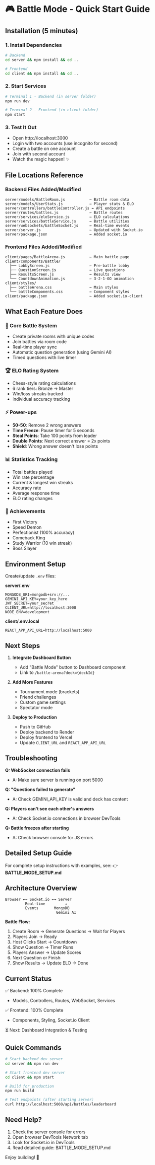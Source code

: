 # 🎮 Battle Mode - Quick Start Guide

## Installation (5 minutes)

### 1. Install Dependencies

```bash
# Backend
cd server && npm install && cd ..

# Frontend
cd client && npm install && cd ..
```

### 2. Start Services

```bash
# Terminal 1 - Backend (in server folder)
npm run dev

# Terminal 2 - Frontend (in client folder)
npm start
```

### 3. Test It Out

- Open http://localhost:3000
- Login with two accounts (use incognito for second)
- Create a battle on one account
- Join with second account
- Watch the magic happen! ✨

## File Locations Reference

### Backend Files Added/Modified

```
server/models/BattleRoom.js           ← Battle room data
server/models/UserStats.js            ← Player stats & ELO
server/controllers/battleController.js ← API endpoints
server/routes/battles.js              ← Battle routes
server/services/eloService.js         ← ELO calculations
server/services/battleService.js      ← Battle utilities
server/websockets/battleSocket.js     ← Real-time events
server/server.js                      ← Updated with Socket.io
server/package.json                   ← Added socket.io
```

### Frontend Files Added/Modified

```
client/pages/BattleArena.js           ← Main battle page
client/components/Battle/
  ├── LobbyScreen.js                  ← Pre-battle lobby
  ├── QuestionScreen.js               ← Live questions
  ├── ResultsScreen.js                ← Results view
  └── CountdownAnimation.js           ← 3-2-1-GO animation
client/styles/
  ├── battleArena.css                 ← Main styles
  └── battleComponents.css            ← Component styles
client/package.json                   ← Added socket.io-client
```

## What Each Feature Does

### 🎯 Core Battle System

- Create private rooms with unique codes
- Join battles via room code
- Real-time player sync
- Automatic question generation (using Gemini AI)
- Timed questions with live timer

### 🏆 ELO Rating System

- Chess-style rating calculations
- 6 rank tiers: Bronze → Master
- Win/loss streaks tracked
- Individual accuracy tracking

### ⚡ Power-ups

- **50-50**: Remove 2 wrong answers
- **Time Freeze**: Pause timer for 5 seconds
- **Steal Points**: Take 100 points from leader
- **Double Points**: Next correct answer = 2x points
- **Shield**: Wrong answer doesn't lose points

### 📊 Statistics Tracking

- Total battles played
- Win rate percentage
- Current & longest win streaks
- Accuracy rate
- Average response time
- ELO rating changes

### 🎊 Achievements

- First Victory
- Speed Demon
- Perfectionist (100% accuracy)
- Comeback King
- Study Warrior (10 win streak)
- Boss Slayer

## Environment Setup

Create/update `.env` files:

**server/.env**

```env
MONGODB_URI=mongodb+srv://...
GEMINI_API_KEY=your_key_here
JWT_SECRET=your_secret
CLIENT_URL=http://localhost:3000
NODE_ENV=development
```

**client/.env.local**

```env
REACT_APP_API_URL=http://localhost:5000
```

## Next Steps

1. **Integrate Dashboard Button**

   - Add "Battle Mode" button to Dashboard component
   - Link to `/battle-arena?deck={deckId}`

2. **Add More Features**

   - Tournament mode (brackets)
   - Friend challenges
   - Custom game settings
   - Spectator mode

3. **Deploy to Production**
   - Push to GitHub
   - Deploy backend to Render
   - Deploy frontend to Vercel
   - Update `CLIENT_URL` and `REACT_APP_API_URL`

## Troubleshooting

**Q: WebSocket connection fails**

- A: Make sure server is running on port 5000

**Q: "Questions failed to generate"**

- A: Check GEMINI_API_KEY is valid and deck has content

**Q: Players can't see each other's answers**

- A: Check Socket.io connections in browser DevTools

**Q: Battle freezes after starting**

- A: Check browser console for JS errors

## Detailed Setup Guide

For complete setup instructions with examples, see:
👉 **BATTLE_MODE_SETUP.md**

## Architecture Overview

```
Browser ←→ Socket.io ←→ Server
         Real-time         ↓
         Events       MongoDB
                       Gemini AI
```

**Battle Flow:**

1. Create Room → Generate Questions → Wait for Players
2. Players Join → Ready
3. Host Clicks Start → Countdown
4. Show Question → Timer Runs
5. Players Answer → Update Scores
6. Next Question or Finish
7. Show Results → Update ELO → Done

## Current Status

✅ Backend: 100% Complete

- Models, Controllers, Routes, WebSocket, Services

✅ Frontend: 100% Complete

- Components, Styling, Socket.io Client

⏳ Next: Dashboard Integration & Testing

## Quick Commands

```bash
# Start backend dev server
cd server && npm run dev

# Start frontend dev server
cd client && npm start

# Build for production
npm run build

# Test endpoints (after starting server)
curl http://localhost:5000/api/battles/leaderboard
```

## Need Help?

1. Check the server console for errors
2. Open browser DevTools Network tab
3. Look for Socket.io in DevTools
4. Read detailed guide: BATTLE_MODE_SETUP.md

Enjoy building! 🚀

